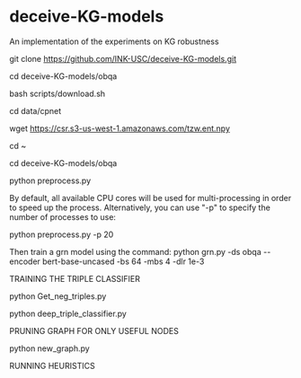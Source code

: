 # deceive-KG-models
An implementation of the experiments on KG robustness

git clone https://github.com/INK-USC/deceive-KG-models.git

cd deceive-KG-models/obqa

bash scripts/download.sh


cd data/cpnet

wget https://csr.s3-us-west-1.amazonaws.com/tzw.ent.npy

cd ~

cd deceive-KG-models/obqa


python preprocess.py

By default, all available CPU cores will be used for multi-processing in order to speed up the process. Alternatively, you can use "-p" to specify the number of processes to use:

python preprocess.py -p 20


Then train a grn model using the command:
python grn.py -ds obqa --encoder bert-base-uncased -bs 64 -mbs 4 -dlr 1e-3

TRAINING THE TRIPLE CLASSIFIER

python Get_neg_triples.py

python deep_triple_classifier.py


PRUNING GRAPH FOR ONLY USEFUL NODES

python new_graph.py


RUNNING HEURISTICS

